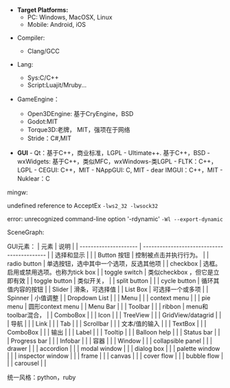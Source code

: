 * **Target Platforms:** 
	- PC: Windows, MacOSX, Linux
	- Mobile: Android, iOS
- Compiler:
	- Clang/GCC
- Lang:
	- Sys:C/C++
	- Script:Luajit/Mruby...
- GameEngine：
	- Open3DEngine: 基于CryEngine，BSD
	- Godot:MIT
	- Torque3D:老牌， MIT，强项在于网络
	- Stride：C#,MIT


- **GUI**
		- Qt：基于C++，商业标准，LGPL
		- Ultimate++. 基于C++，BSD
		- wxWidgets: 基于C++，类似MFC，wxWindows-类LGPL
		- FLTK：C++，LGPL
		- CEGUI: C++，MIT
		- NAppGUI: C, MIT
		- dear IMGUI：C++，MIT
		- Nuklear：C


mingw:

undefined reference to AcceptEx
`-lws2_32 -lwsock32`

error: unrecognized command-line option '-rdynamic'
`-Wl --export-dynamic`


SceneGraph:


GUI元素：
| 元素                  | 说明                                        |
| --------------------- | ------------------------------------------- |
| 选择和显示            |                                             |
| Button           按钮 | 控制被点击并执行行为。                      |
| radio button          | 单选按钮，选中其中一个选项，反选其他项      |
| checkbox              | 选框。       启用或禁用选项。也称为tick box |
| toggle switch         | 类似checkbox ，但它是立即有效               |
| toggle button         | 类似开关，                                  |
| split button          |                                             |
| cycle button          | 循环其值内容的按钮                          |
| Slider                | 滑条，可选择值                              |
| List Box              | 可选择一个或多项                            |
| Spinner               | 小值调整                                    |
| Dropdown List         |                                             |
| Menu                  |                                             |
| context menu          |                                             |
| pie menu              | 圆形context  menu                           |
| Menu Bar              |                                             |
| Toolbar               |                                             |
| ribbon                |      menu和toolbar混合，                                    |
| ComboBox              |                                             |
| Icon                  |                                             |
| TreeView              |                                             |
| GridView/datagrid     |                                             |
| 导航                  |                                             |
| Link                  |                                             |
| Tab                   |                                             |
| Scrollbar             |                                             |
| 文本/值的输入         |                                             |
| TextBox               |                                             |
| ComboBox              |                                             |
| 输出                  |                                             |
| Label                 |                                             |
| Tooltip               |                                             |
| Balloon help          |                                             |
| Status bar            |                                             |
| Progress bar          |                                             |
| Infobar               |                                             |
| 容器                  |                                             |
| Window                |                                             |
| collapsible panel     |                                             |
| drawer                |                                             |
| accordion             |                                             |
| modal window          |                                             |
| dialog box            |                                             |
| palette window        |                                             |
| inspector window      |                                             |
| frame                 |                                             |
| canvas                |                                             |
| cover flow            |                                             |
| bubble flow           |                                             |
| carousel              |                                             |

统一风格：python，ruby
